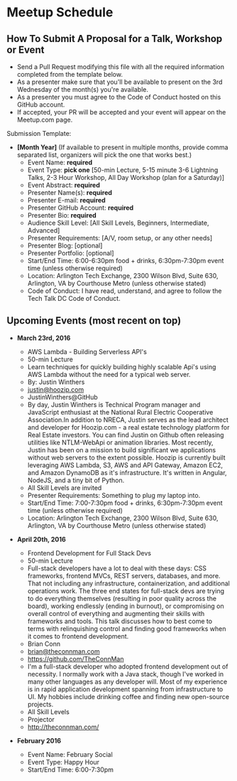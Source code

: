 # Meetup Schedule

## How To Submit A Proposal for a Talk, Workshop or Event
* Send a Pull Request modifying this file with all the required information completed from the template below.
* As a presenter make sure that you'll be available to present on the 3rd Wednesday of the month(s) you're available.
* As a presenter you must agree to the Code of Conduct hosted on this GitHub account.
* If accepted, your PR will be accepted and your event will appear on the Meetup.com page.

Submission Template:
* **[Month Year]** (If available to present in multiple months, provide comma separated list, organizers will pick the one that works best.)
  * Event Name: **required**
  * Event Type: **pick one** [50-min Lecture, 5-15 minute 3-6 Lightning Talks, 2-3 Hour Workshop, All Day Workshop (plan for a Saturday)]
  * Event Abstract: **required**
  * Presenter Name(s): **required**
  * Presenter E-mail: **required**
  * Presenter GitHub Account: **required**
  * Presenter Bio: **required**
  * Audience Skill Level: [All Skill Levels, Beginners, Intermediate, Advanced]
  * Presenter Requirements: [A/V, room setup, or any other needs]
  * Presenter Blog: [optional]
  * Presenter Portfolio: [optional]
  * Start/End Time: 6:00-6:30pm food + drinks, 6:30pm-7:30pm event time (unless otherwise required)
  * Location: Arlington Tech Exchange, 2300 Wilson Blvd, Suite 630, Arlington, VA by Courthouse Metro (unless otherwise stated)
  * Code of Conduct: I have read, understand, and agree to follow the Tech Talk DC Code of Conduct.
  

## Upcoming Events (most recent on top)

* **March 23rd, 2016**
  * AWS Lambda - Building Serverless API's
  * 50-min Lecture
  * Learn techniques for quickly building highly scalable Api's using AWS Lambda without the need for a typical web server.
  * By: Justin Winthers
  * justin@hoozip.com
  * JustinWinthers@GitHub
  * By day, Justin Winthers is Technical Program manager and JavaScript enthusiast at the National Rural Electric Cooperative Association.In addition to NRECA, Justin serves as the lead architect and developer for Hoozip.com - a real estate technology platform for Real Estate investors. You can find Justin on Github often releasing utilities like NTLM-WebApi or animation libraries.  Most recently, Justin has been on a mission to build significant we applications without web servers to the extent possible.  Hoozip is currently built leveraging AWS Lambda, S3, AWS and API Gateway, Amazon EC2, and Amazon DynamoDB as it's infrastructure.  It's written in Angular, NodeJS, and a tiny bit of Python.
  * All Skill Levels are invited
  * Presenter Requirements: Something to plug my laptop into.
  * Start/End Time: 7:00-7:30pm food + drinks, 6:30pm-7:30pm event time (unless otherwise required)
  * Location: Arlington Tech Exchange, 2300 Wilson Blvd, Suite 630, Arlington, VA by Courthouse Metro (unless otherwise stated)


* **April 20th, 2016**
  * Frontend Development for Full Stack Devs
  * 50-min Lecture
  * Full-stack developers have a lot to deal with these days: CSS frameworks, frontend MVCs, REST servers, databases, and more. That not including any infrastructure, containerization, and additional operations work. The three end states for full-stack devs are trying to do everything themselves (resulting in poor quality across the board), working endlessly (ending in burnout), or compromising on overall control of everything and augmenting their skills with frameworks and tools. This talk discusses how to best come to terms with relinquishing control and finding good frameworks when it comes to frontend development.
  * Brian Conn
  * brian@theconnman.com
  * https://github.com/TheConnMan
  * I'm a full-stack developer who adopted frontend development out of necessity. I normally work with a Java stack, though I've worked in many other languages as any developer will. Most of my experience is in rapid application development spanning from infrastructure to UI. My hobbies include drinking coffee and finding new open-source projects.
  * All Skill Levels
  * Projector
  * http://theconnman.com/
 
* **February 2016**
  * Event Name: February Social
  * Event Type: Happy Hour
  * Start/End Time: 6:00-7:30pm
